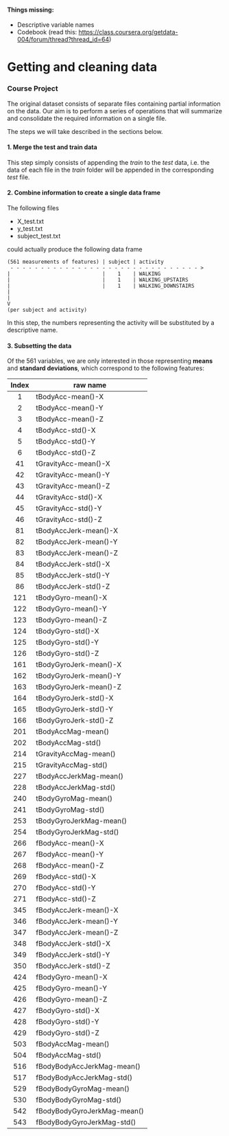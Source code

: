 #### Things missing:
- Descriptive variable names
- Codebook (read this: https://class.coursera.org/getdata-004/forum/thread?thread_id=64)

Getting and cleaning data
=====
### Course Project


The original dataset consists of separate files containing partial information on the data. Our aim is to perform a series of operations that will summarize and consolidate the required information on a single file. 

The steps we will take described in the sections below.

#### 1. Merge the test and train data

This step simply consists of appending the _train_ to the _test_ data, i.e. the data of each file in the _train_ folder will be appended in the corresponding _test_ file.

#### 2. Combine information to create a single data frame

The following files

- X_test.txt
- y_test.txt
- subject_test.txt

could actually produce the following data frame

```
(561 measurements of features) | subject | activity
 - - - - - - - - - - - - - - - - - - - - - - - - - - - - - - - >
|                              |    1    | WALKING
|                              |    1    | WALKING_UPSTAIRS
|                              |    1    | WALKING_DOWNSTAIRS
|
|
V
(per subject and activity)
```

In this step, the numbers representing the activity will be substituted by a descriptive name.

#### 3. Subsetting the data

Of the 561 variables, we are only interested in those representing **means** and **standard deviations**, which correspond to the following features:

|Index|raw name|
|:---:|------------------|
| 1 | tBodyAcc-mean()-X| 
| 2 | tBodyAcc-mean()-Y| 
| 3 | tBodyAcc-mean()-Z| 
| 4 | tBodyAcc-std()-X | 
| 5 | tBodyAcc-std()-Y | 
| 6 | tBodyAcc-std()-Z | 
| 41 | tGravityAcc-mean()-X |
| 42 | tGravityAcc-mean()-Y |
| 43 | tGravityAcc-mean()-Z |
| 44 | tGravityAcc-std()-X |
| 45 | tGravityAcc-std()-Y |
| 46 | tGravityAcc-std()-Z |
| 81 | tBodyAccJerk-mean()-X |
| 82 | tBodyAccJerk-mean()-Y |
| 83 | tBodyAccJerk-mean()-Z |
| 84 | tBodyAccJerk-std()-X |
| 85 | tBodyAccJerk-std()-Y |
| 86 | tBodyAccJerk-std()-Z |
| 121 | tBodyGyro-mean()-X |
| 122 | tBodyGyro-mean()-Y |
| 123 | tBodyGyro-mean()-Z |
| 124 | tBodyGyro-std()-X |
| 125 | tBodyGyro-std()-Y |
| 126 | tBodyGyro-std()-Z |
| 161 | tBodyGyroJerk-mean()-X |
| 162 | tBodyGyroJerk-mean()-Y |
| 163 | tBodyGyroJerk-mean()-Z |
| 164 | tBodyGyroJerk-std()-X |
| 165 | tBodyGyroJerk-std()-Y |
| 166 | tBodyGyroJerk-std()-Z |
| 201 | tBodyAccMag-mean() |
| 202 | tBodyAccMag-std() |
| 214 | tGravityAccMag-mean() |
| 215 | tGravityAccMag-std() |
| 227 | tBodyAccJerkMag-mean() |
| 228 | tBodyAccJerkMag-std() |
| 240 | tBodyGyroMag-mean() |
| 241 | tBodyGyroMag-std() |
| 253 | tBodyGyroJerkMag-mean() |
| 254 | tBodyGyroJerkMag-std() |
| 266 | fBodyAcc-mean()-X |
| 267 | fBodyAcc-mean()-Y |
| 268 | fBodyAcc-mean()-Z |
| 269 | fBodyAcc-std()-X |
| 270 | fBodyAcc-std()-Y |
| 271 | fBodyAcc-std()-Z |
| 345 | fBodyAccJerk-mean()-X |
| 346 | fBodyAccJerk-mean()-Y |
| 347 | fBodyAccJerk-mean()-Z |
| 348 | fBodyAccJerk-std()-X |
| 349 | fBodyAccJerk-std()-Y |
| 350 | fBodyAccJerk-std()-Z |
| 424 | fBodyGyro-mean()-X |
| 425 | fBodyGyro-mean()-Y |
| 426 | fBodyGyro-mean()-Z |
| 427 | fBodyGyro-std()-X |
| 428 | fBodyGyro-std()-Y |
| 429 | fBodyGyro-std()-Z |
| 503 | fBodyAccMag-mean() |
| 504 | fBodyAccMag-std() |
| 516 | fBodyBodyAccJerkMag-mean() |
| 517 | fBodyBodyAccJerkMag-std() |
| 529 | fBodyBodyGyroMag-mean() |
| 530 | fBodyBodyGyroMag-std() |
| 542 | fBodyBodyGyroJerkMag-mean() |
| 543 | fBodyBodyGyroJerkMag-std() |



